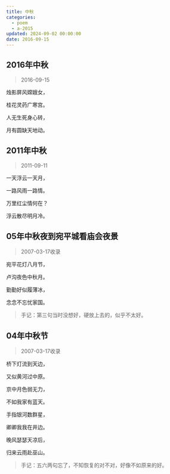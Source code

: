 ```yaml
---
title: 中秋
categories:
  - poem
  - a-2015
updated: 2024-09-02 00:00:00
date: 2016-09-15
---
```


## 2016年中秋 ##

> 2016-09-15 

烛影屏风嫦娥女，

桂花灵药广寒宫。

人无生死身心转，

月有圆缺天地动。

## 2011年中秋 ##

> 2011-09-11 

一天浮云一天月，

一路风雨一路情。

万里红尘情何在？

浮云散尽明月冷。

## 05年中秋夜到宛平城看庙会夜景 ##

> 2007-03-17收录

宛平花灯八月节，

卢沟夜色中秋月。

勤勤好似履薄冰，

念念不忘忧家国。

> 手记：第三句当时没想好，硬放上去的，似乎不太好。

## 04年中秋节 ##

> 2007-03-17收录

桥下灯流到天边，

又似黄河过中原。

京中月色弱无力，

不如我家有蓝天。

手指银河数群星，

卿卿我我在井边。

晚风瑟瑟天凉后，

归来云雨赴巫山。

> 手记：五六两句忘了，不知恢复的对不对，好像不如原来的好。
